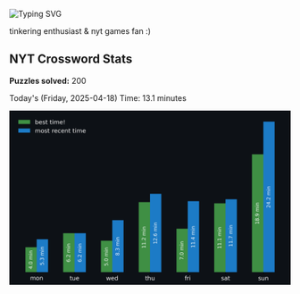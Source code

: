 ![Typing SVG](https://readme-typing-svg.demolab.com?font=Fira+Code&size=16&pause=700&color=FFFFFF&width=435&lines=hi+i'm+aimee!;nice+to+see+you+here!)

tinkering enthusiast & nyt games fan :)
<!-- START NYT-STATS -->
## NYT Crossword Stats
**Puzzles solved:** 200

Today's (Friday, 2025-04-18) Time: 13.1 minutes


![Solve Times](./nyt_stats_graph.png)
<!-- END NYT-STATS -->
